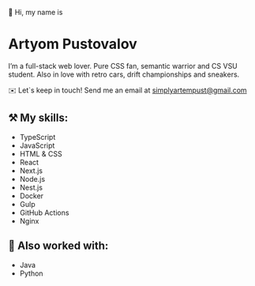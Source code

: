 👋 Hi, my name is

# Artyom Pustovalov

I’m a full-stack web lover. Pure CSS fan, semantic warrior and CS VSU student. Also in love with retro cars, drift championships and sneakers.

✉️ Let`s keep in touch! Send me an email at [simplyartempust@gmail.com](mailto:simplyartempust@gmail.com)

## ⚒️ My skills:
- TypeScript
- JavaScript
- HTML & CSS
- React
- Next.js
- Node.js
- Nest.js
- Docker
- Gulp
- GitHub Actions
- Nginx

## 🧪 Also worked with:
- Java
- Python
